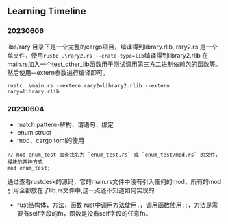 ## Learning Timeline

### 20230606
libs/rary 目录下是一个完整的cargo项目，编译得到library.rlib,
rary2.rs 是一个单文件，使用`rustc .\rary2.rs --crate-type=lib`编译得到library2.rlib
在main.rs加入一个test_other_lib函数用于测试调用第三方二进制依赖包的函数等。
然后使用--extern参数进行编译即可。
```shell
rustc .\main.rs --extern rary2=library2.rlib --extern rary=library.rlib
```

### 20230604
- match pattern-解构、谓语句、绑定
- enum struct
- mod、cargo.toml的使用
```
// mod enum_test 会查找名为 `enum_test.rs` 或 `enum_test/mod.rs` 的文件，模块的两种方式
mod enum_test;
```
通过查看rustdesk的源码，它的main.rs文件中没有引入任何的mod，所有的mod引用全都放在了lib.rs文件中,这一点还不知道如何实现的

- rust结构体，方法，函数
rust中调用方法使用`.`，调用函数使用`::`，方法是需要有self字段的fn，函数是没有self字段的任意fn。